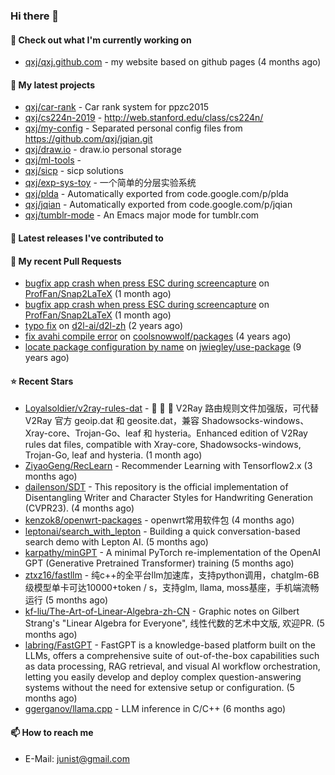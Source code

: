 ### Hi there 👋

#### 👷 Check out what I'm currently working on

- [qxj/qxj.github.com](https://github.com/qxj/qxj.github.com) - my website based on github pages (4 months ago)

#### 🌱 My latest projects

- [qxj/car-rank](https://github.com/qxj/car-rank) - Car rank system for ppzc2015
- [qxj/cs224n-2019](https://github.com/qxj/cs224n-2019) - http://web.stanford.edu/class/cs224n/
- [qxj/my-config](https://github.com/qxj/my-config) - Separated personal config files from https://github.com/qxj/jqian.git
- [qxj/draw.io](https://github.com/qxj/draw.io) - draw.io personal storage
- [qxj/ml-tools](https://github.com/qxj/ml-tools) - 
- [qxj/sicp](https://github.com/qxj/sicp) - sicp solutions
- [qxj/exp-sys-toy](https://github.com/qxj/exp-sys-toy) - 一个简单的分层实验系统
- [qxj/plda](https://github.com/qxj/plda) - Automatically exported from code.google.com/p/plda
- [qxj/jqian](https://github.com/qxj/jqian) - Automatically exported from code.google.com/p/jqian
- [qxj/tumblr-mode](https://github.com/qxj/tumblr-mode) - An Emacs major mode for tumblr.com

#### 🔭 Latest releases I've contributed to


#### 🔨 My recent Pull Requests

- [bugfix app crash when press ESC during screencapture](https://github.com/ProfFan/Snap2LaTeX/pull/9) on [ProfFan/Snap2LaTeX](https://github.com/ProfFan/Snap2LaTeX) (1 month ago)
- [bugfix app crash when press ESC during screencapture](https://github.com/ProfFan/Snap2LaTeX/pull/8) on [ProfFan/Snap2LaTeX](https://github.com/ProfFan/Snap2LaTeX) (1 month ago)
- [typo fix](https://github.com/d2l-ai/d2l-zh/pull/999) on [d2l-ai/d2l-zh](https://github.com/d2l-ai/d2l-zh) (2 years ago)
- [fix avahi compile error](https://github.com/coolsnowwolf/packages/pull/39) on [coolsnowwolf/packages](https://github.com/coolsnowwolf/packages) (4 years ago)
- [locate package configuration by name](https://github.com/jwiegley/use-package/pull/191) on [jwiegley/use-package](https://github.com/jwiegley/use-package) (9 years ago)

#### ⭐ Recent Stars

- [Loyalsoldier/v2ray-rules-dat](https://github.com/Loyalsoldier/v2ray-rules-dat) - 🦄 🎃 👻 V2Ray 路由规则文件加强版，可代替 V2Ray 官方 geoip.dat 和 geosite.dat，兼容 Shadowsocks-windows、Xray-core、Trojan-Go、leaf 和 hysteria。Enhanced edition of V2Ray rules dat files, compatible with Xray-core, Shadowsocks-windows, Trojan-Go, leaf and hysteria. (1 month ago)
- [ZiyaoGeng/RecLearn](https://github.com/ZiyaoGeng/RecLearn) - Recommender Learning with Tensorflow2.x (3 months ago)
- [dailenson/SDT](https://github.com/dailenson/SDT) - This repository is the official implementation of Disentangling Writer and Character Styles for Handwriting Generation (CVPR23). (4 months ago)
- [kenzok8/openwrt-packages](https://github.com/kenzok8/openwrt-packages) - openwrt常用软件包 (4 months ago)
- [leptonai/search_with_lepton](https://github.com/leptonai/search_with_lepton) - Building a quick conversation-based search demo with Lepton AI. (5 months ago)
- [karpathy/minGPT](https://github.com/karpathy/minGPT) - A minimal PyTorch re-implementation of the OpenAI GPT (Generative Pretrained Transformer) training (5 months ago)
- [ztxz16/fastllm](https://github.com/ztxz16/fastllm) - 纯c&#43;&#43;的全平台llm加速库，支持python调用，chatglm-6B级模型单卡可达10000&#43;token / s，支持glm, llama, moss基座，手机端流畅运行 (5 months ago)
- [kf-liu/The-Art-of-Linear-Algebra-zh-CN](https://github.com/kf-liu/The-Art-of-Linear-Algebra-zh-CN) - Graphic notes on Gilbert Strang&#39;s &#34;Linear Algebra for Everyone&#34;, 线性代数的艺术中文版, 欢迎PR. (5 months ago)
- [labring/FastGPT](https://github.com/labring/FastGPT) - FastGPT is a knowledge-based platform built on the LLMs, offers a comprehensive suite of out-of-the-box capabilities such as data processing, RAG retrieval, and visual AI workflow orchestration, letting you easily develop and deploy complex question-answering systems without the need for extensive setup or configuration. (5 months ago)
- [ggerganov/llama.cpp](https://github.com/ggerganov/llama.cpp) - LLM inference in C/C&#43;&#43; (6 months ago)

#### 📫 How to reach me

- E-Mail: junist@gmail.com


